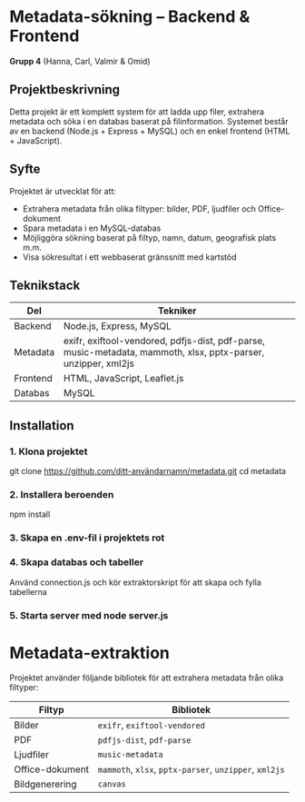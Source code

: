 # Metadata-sökning – Backend & Frontend  
**Grupp 4** (Hanna, Carl, Valmir & Omid)

## Projektbeskrivning

Detta projekt är ett komplett system för att ladda upp filer, extrahera metadata och söka i en databas baserat på filinformation. Systemet består av en backend (Node.js + Express + MySQL) och en enkel frontend (HTML + JavaScript).

## Syfte

Projektet är utvecklat för att:

- Extrahera metadata från olika filtyper: bilder, PDF, ljudfiler och Office-dokument
- Spara metadata i en MySQL-databas
- Möjliggöra sökning baserat på filtyp, namn, datum, geografisk plats m.m.
- Visa sökresultat i ett webbaserat gränssnitt med kartstöd

## Teknikstack

| Del       | Tekniker                                                                 |
|-----------|--------------------------------------------------------------------------|
| Backend   | Node.js, Express, MySQL                                                  |
| Metadata  | exifr, exiftool-vendored, pdfjs-dist, pdf-parse, music-metadata, mammoth, xlsx, pptx-parser, unzipper, xml2js |
| Frontend  | HTML, JavaScript, Leaflet.js                                   |
| Databas   | MySQL                                                                    |

## Installation

### 1. Klona projektet
git clone https://github.com/ditt-användarnamn/metadata.git
cd metadata

### 2. Installera beroenden
npm install

### 3. Skapa en .env-fil i projektets rot

### 4. Skapa databas och tabeller
Använd connection.js och kör extraktorskript för att skapa och fylla tabellerna

### 5. Starta server med node server.js

# Metadata-extraktion

Projektet använder följande bibliotek för att extrahera metadata från olika filtyper:

| Filtyp         | Bibliotek                                                                 |
|----------------|---------------------------------------------------------------------------|
| Bilder         | `exifr`, `exiftool-vendored`                                              |
| PDF            | `pdfjs-dist`, `pdf-parse`                                                 |
| Ljudfiler      | `music-metadata`                                                          |
| Office-dokument| `mammoth`, `xlsx`, `pptx-parser`, `unzipper`, `xml2js`                    |
| Bildgenerering | `canvas`                                                                  |
